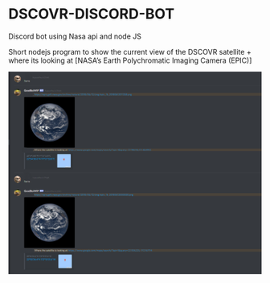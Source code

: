 # DSCOVR-DISCORD-BOT
Discord bot using Nasa api and node JS

Short nodejs program to show the current view of the DSCOVR satellite + where its looking at  [NASA’s Earth Polychromatic Imaging Camera (EPIC)]

![alt text](https://github.com/ycenta/DSCOVR-DISCORD-BOT/blob/main/imagereadme.png)
